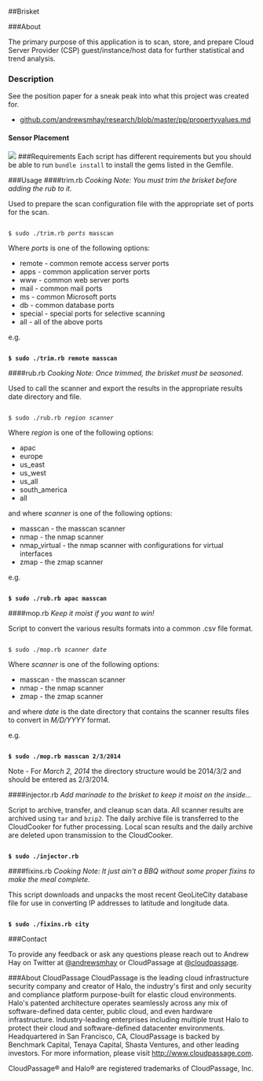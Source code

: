##Brisket

###About

The primary purpose of this application is to scan, store, and prepare Cloud Server Provider (CSP) guest/instance/host data for further statistical and trend analysis.
### Description
See the position paper for a sneak peak into what this project was created for.
- <a href="github.com/andrewsmhay/research/blob/master/pp/propertyvalues.md">github.com/andrewsmhay/research/blob/master/pp/propertyvalues.md</a>

#### Sensor Placement
<img src="https://raw.github.com/andrewsmhay/brisket/master/misc/sensor.png">
###Requirements
Each script has different requirements but you should be able to run <code>bundle install</code> to install the gems listed in the Gemfile.

###Usage
####trim.rb
<i>Cooking Note: You must trim the brisket before adding the rub to it.</i>

Used to prepare the scan configuration file with the appropriate set of ports for the scan.

<pre><code>
$ sudo ./trim.rb <i>ports</i> masscan
</code></pre>

Where <i>ports</i> is one of the following options:
* remote - common remote access server ports
* apps - common application server ports
* www - common web server ports
* mail - common mail ports
* ms - common Microsoft ports
* db - common database ports
* special - special ports for selective scanning
* all - all of the above ports

e.g.
<pre><code>
<b>$ sudo ./trim.rb remote masscan</b>
</code></pre>

####rub.rb
<i>Cooking Note: Once trimmed, the brisket must be seasoned.</i>

Used to call the scanner and export the results in the appropriate results date directory and file.

<pre><code>
$ sudo ./rub.rb <i>region</i> <i>scanner</i>
</code></pre>

Where <i>region</i> is one of the following options:
* apac
* europe
* us_east
* us_west
* us_all
* south_america
* all

and where <i>scanner</i> is one of the following options:
* masscan - the masscan scanner
* nmap - the nmap scanner
* nmap_virtual - the nmap scanner with configurations for virtual interfaces
* zmap - the zmap scanner

e.g.
<pre><code>
<b>$ sudo ./rub.rb apac masscan</b>
</code></pre>

####mop.rb
<i>Keep it moist if you want to win!</i>

Script to convert the various results formats into a common .csv file format.

<pre><code>
$ sudo ./mop.rb <i>scanner</i> <i>date</i>
</code></pre>

Where <i>scanner</i> is one of the following options:
* masscan - the masscan scanner
* nmap - the nmap scanner
* zmap - the zmap scanner

and where <i>date</i> is the date directory that contains the scanner results files to convert in <i>M/D/YYYY</i> format.

e.g.
<pre><code>
<b>$ sudo ./mop.rb masscan 2/3/2014</b>
</code></pre>

Note - For <i>March 2, 2014</i> the directory structure would be 2014/3/2 and should be entered as 2/3/2014.

####injector.rb
<i>Add marinade to the brisket to keep it moist on the inside...</i>

Script to archive, transfer, and cleanup scan data. All scanner results are archived using <code>tar</code> and <code>bzip2</code>. The daily archive file is transferred to the CloudCooker for futher processing. Local scan results and the daily archive are deleted upon transmission to the CloudCooker.

<pre><code>
<b>$ sudo ./injector.rb</b>
</code></pre>

####fixins.rb
<i>Cooking Note: It just ain't a BBQ without some proper fixins to make the meal complete.</i>

This script downloads and unpacks the most recent GeoLiteCity database file for use in converting IP addresses to latitude and longitude data.
<pre><code>
<b>$ sudo ./fixins.rb city</b>
</code></pre>
###Contact

To provide any feedback or ask any questions please reach out to Andrew Hay on Twitter at <a href="http://twitter.com/andrewsmhay" target="new">@andrewsmhay</a> or CloudPassage at <a href="http://twitter.com/cloudpassage" target="new">@cloudpassage</a>.

###About CloudPassage
CloudPassage is the leading cloud infrastructure security company and creator of Halo, the industry's first and only security and compliance platform purpose-built for elastic cloud environments. Halo's patented architecture operates seamlessly across any mix of software-defined data center, public cloud, and even hardware infrastructure. Industry-leading enterprises including multiple trust Halo to protect their cloud and software-defined datacenter environments. Headquartered in San Francisco, CA, CloudPassage is backed by Benchmark Capital, Tenaya Capital, Shasta Ventures, and other leading investors. For more information, please visit <a href="http://www.cloudpassage.com" target="new">http://www.cloudpassage.com</a>.

CloudPassage® and Halo® are registered trademarks of CloudPassage, Inc.
